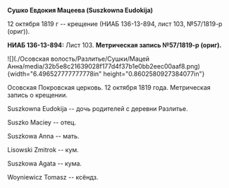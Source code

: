 **Сушко Евдокия Мацеева (Suszkowna Eudokija)**

12 октября 1819 г -- крещение (НИАБ 136-13-894, лист 103, №57/1819-р
(ориг)).

**НИАБ 136-13-894:** Лист 103. **Метрическая запись №57/1819-р (ориг).**

![](./Осовская волость/Разлитье/Сушки/Мацей Анна/media/32b5e8c21639028f177d4f37b1e0bb2eec00aaf8.png){width="6.496527777777778in"
height="0.8602580927384077in"}

Осовская Покровская церковь. 12 октября 1819 года. Метрическая запись о
крещении.

Suszkowna Eudokija -- дочь родителей с деревни Разлитье.

Suszko Maciey -- отец.

Suszkowa Anna -- мать.

Lisowski Zmitrok -- кум.

Suszkowa Agata -- кума.

Woyniewicz Tomasz -- ксёндз.
